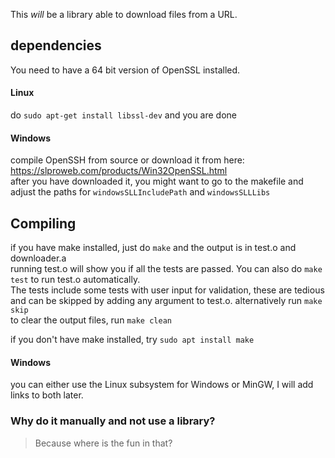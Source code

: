 This *will* be a library able to download files from a URL. 
  
## dependencies

You need to have a 64 bit version of OpenSSL installed.

#### Linux

do `sudo apt-get install libssl-dev` and you are done

#### Windows

compile OpenSSH from source or download it from here: https://slproweb.com/products/Win32OpenSSL.html  
after you have downloaded it, you might want to go to the makefile and adjust the paths for `windowsSLLIncludePath` and `windowsSLLLibs`

## Compiling

if you have make installed, just do `make` and the output is in test.o and downloader.a  
running test.o will show you if all the tests are passed. You can also do `make test` to run test.o automatically.  
The tests include some tests with user input for validation, these are tedious and can be skipped by adding any argument to test.o. alternatively run `make skip`  
to clear the output files, run `make clean`  

if you don't have make installed, try `sudo apt install make`  

#### Windows

you can either use the Linux subsystem for Windows or MinGW, I will add links to both later.

### Why do it manually and not use a library? 

> Because where is the fun in that?
